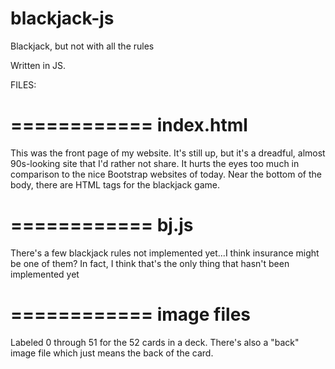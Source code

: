 blackjack-js
============

Blackjack, but not with all the rules

Written in JS.

FILES:

============
index.html
============

This was the front page of my website. It's still up, but it's a dreadful, almost 90s-looking site that I'd rather not share. It hurts the eyes too much in comparison to the nice Bootstrap websites of today.
Near the bottom of the body, there are HTML tags for the blackjack game.

============
bj.js
============

There's a few blackjack rules not implemented yet...I think insurance might be one of them? In fact, I think that's the only thing that hasn't been implemented yet

============
image files
============

Labeled 0 through 51 for the 52 cards in a deck. There's also a "back" image file which just means the back of the card.
